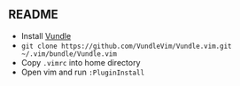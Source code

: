 ## README ##
* Install [Vundle](https://github.com/VundleVim/Vundle.vim)
* `git clone https://github.com/VundleVim/Vundle.vim.git ~/.vim/bundle/Vundle.vim`
* Copy `.vimrc` into home directory
* Open vim and run `:PluginInstall`
